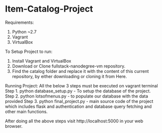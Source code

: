 # Item-Catalog-Project

Requirements:
1. Python ~2.7
2. Vagrant
3. VirtualBox

To Setup Project to run:
1. Install Vagrant and VirtualBox
2. Download or Clone fullstack-nanodegree-vm repository.
3. Find the catalog folder and replace it with the content of this current repository, by either downloading or cloning it from Here.

Running Project: All the below 3 steps must be executed on vagrant terminal
Step 1. python database_setup.py - To setup the database of the project.
Step 2. python lotsofmenus.py - to populate our database with the data provided
Step 3. python final_project.py - main source code of the project which includes flask and authentication and database query fetching
and other main functions.

After doing all the above steps visit http://localhost:5000 in your web browser.
